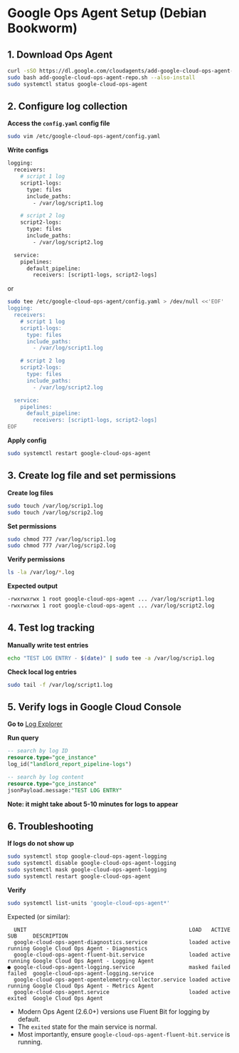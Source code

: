 # Google Ops Agent Setup (Debian Bookworm)

## 1. Download Ops Agent

```bash
curl -sSO https://dl.google.com/cloudagents/add-google-cloud-ops-agent-repo.sh
sudo bash add-google-cloud-ops-agent-repo.sh --also-install
sudo systemctl status google-cloud-ops-agent
```

## 2. Configure log collection 

**Access the ```config.yaml``` config file**

```bash
sudo vim /etc/google-cloud-ops-agent/config.yaml
```

**Write configs**

```bash
logging:
  receivers:
    # script 1 log
    script1-logs:
      type: files
      include_paths:
        - /var/log/script1.log

    # script 2 log
    script2-logs:
      type: files
      include_paths:
        - /var/log/script2.log

  service:
    pipelines:
      default_pipeline:
        receivers: [script1-logs, script2-logs]
```

or

```bash
sudo tee /etc/google-cloud-ops-agent/config.yaml > /dev/null <<'EOF'
logging:
  receivers:
    # script 1 log
    script1-logs:
      type: files
      include_paths:
        - /var/log/script1.log

    # script 2 log
    script2-logs:
      type: files
      include_paths:
        - /var/log/script2.log

  service:
    pipelines:
      default_pipeline:
        receivers: [script1-logs, script2-logs]
EOF
```

**Apply config**

```bash
sudo systemctl restart google-cloud-ops-agent
```

## 3. Create log file and set permissions

**Create log files**

```bash
sudo touch /var/log/scrip1.log
sudo touch /var/log/scrip2.log
```

**Set permissions**

```bash
sudo chmod 777 /var/log/scrip1.log
sudo chmod 777 /var/log/scrip2.log
```
**Verify permissions**

```bash
ls -la /var/log/*.log
```

**Expected output**

```bash
-rwxrwxrwx 1 root google-cloud-ops-agent ... /var/log/script1.log
-rwxrwxrwx 1 root google-cloud-ops-agent ... /var/log/script2.log
```



## 4. Test log tracking

**Manually write test entries**

```bash
echo "TEST LOG ENTRY - $(date)" | sudo tee -a /var/log/scrip1.log
```

**Check local log entries**

```bash
sudo tail -f /var/log/script1.log
```

## 5. Verify logs in Google Cloud Console

**Go to** [Log Explorer](https://console.cloud.google.com/logs/query)

**Run query**

```sql
-- search by log ID
resource.type="gce_instance"
log_id("landlord_report_pipeline-logs")

-- search by log content
resource.type="gce_instance"
jsonPayload.message:"TEST LOG ENTRY"
```

**Note: it might take about 5-10 minutes for logs to appear**

## 6. Troubleshooting

**If logs do not show up**

```bash
sudo systemctl stop google-cloud-ops-agent-logging
sudo systemctl disable google-cloud-ops-agent-logging
sudo systemctl mask google-cloud-ops-agent-logging
sudo systemctl restart google-cloud-ops-agent  
```

**Verify**

```bash
sudo systemctl list-units 'google-cloud-ops-agent*'
```

Expected (or similar):

```
  UNIT                                                   LOAD   ACTIVE SUB     DESCRIPTION                           
  google-cloud-ops-agent-diagnostics.service             loaded active running Google Cloud Ops Agent - Diagnostics
  google-cloud-ops-agent-fluent-bit.service              loaded active running Google Cloud Ops Agent - Logging Agent
● google-cloud-ops-agent-logging.service                 masked failed failed  google-cloud-ops-agent-logging.service
  google-cloud-ops-agent-opentelemetry-collector.service loaded active running Google Cloud Ops Agent - Metrics Agent
  google-cloud-ops-agent.service                         loaded active exited  Google Cloud Ops Agent
```

- Modern Ops Agent (2.6.0+) versions use Fluent Bit for logging by default.
- The ```exited``` state for the main service is normal.
- Most importantly, ensure ```google-cloud-ops-agent-fluent-bit.service``` is running.
